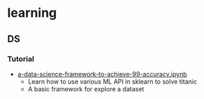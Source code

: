 # learning

## DS
### Tutorial
-   [a-data-science-framework-to-achieve-99-accuracy.ipynb](https://www.kaggle.com/ldfreeman3/a-data-science-framework-to-achieve-99-accuracy)
    -   Learn how to use various ML API in sklearn to solve titanic 
    -   A basic framework for explore a dataset
